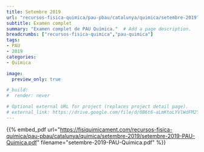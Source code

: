 ```yaml
---
title: Setembre 2019
url: "recursos-fisica-quimica/pau-pbau/catalunya/quimica/setembre-2019"
subtitle: Examen complet
summary: "Examen complet de PAU Química."  # Add a page description.
breadcrumbs: ["recursos-fisica-quimica","pau-quimica"]
tags:
- PAU
- 2019
categories:
- Química

image:
  preview_only: true

#_build:
#  render: never

# Optional external URL for project (replaces project detail page).
# external_link: https://drive.google.com/file/d/0B6t6-aLmKtoLYVlWdFM2Ym5fV28/view
---
```


{{% embed_pdf url="https://fisiquimicament.com/recursos-fisica-quimica/pau-pbau/catalunya/quimica/setembre-2019/setembre-2019-PAU-Quimica.pdf" filename="setembre-2019-PAU-Quimica.pdf" %}}
